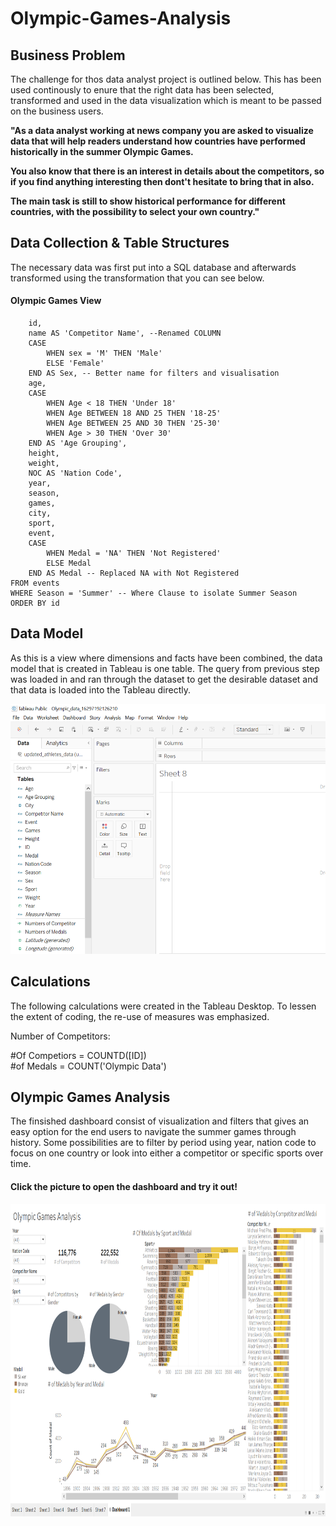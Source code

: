 # Olympic-Games-Analysis


## Business Problem
The challenge for thos data analyst project is outlined below. This has been used continously to enure that the right data has been selected, transformed and used in the data visualization which is meant to be passed on the business users.

**"As a data analyst working at news company you are asked to visualize data that will help readers understand how countries have performed historically in the summer Olympic Games.**

**You also know that there is an interest in details about the competitors, so if you find anything interesting then dont't hesitate to bring that in also.**

**The main task is still to show historical performance for different countries, with the possibility to select your own country."**

## Data Collection & Table Structures
The necessary data was first put into a SQL database and afterwards transformed using the transformation that you can see below.

#### Olympic Games View

```SELECT
	id,
	name AS 'Competitor Name', --Renamed COLUMN
	CASE
		WHEN sex = 'M' THEN 'Male'
		ELSE 'Female'
	END AS Sex, -- Better name for filters and visualisation
	age,
	CASE
		WHEN Age < 18 THEN 'Under 18'
		WHEN Age BETWEEN 18 AND 25 THEN '18-25'
		WHEN Age BETWEEN 25 AND 30 THEN '25-30'
		WHEN Age > 30 THEN 'Over 30'
	END AS 'Age Grouping',
	height,
	weight,
	NOC AS 'Nation Code',
	year,
	season,
	games,
	city,
	sport,
	event,
	CASE 
		WHEN Medal = 'NA' THEN 'Not Registered' 
		ELSE Medal 
	END AS Medal -- Replaced NA with Not Registered
FROM events
WHERE Season = 'Summer' -- Where Clause to isolate Summer Season
ORDER BY id
```

## Data Model
As this is a view where dimensions and facts have been combined, the data model that is created in Tableau is one table. The query from previous step was loaded in and ran through the dataset to get the desirable dataset and that data is loaded into the Tableau directly.

<img src= "pics/pic1.png" width="600" height="400" />

## Calculations
The following calculations were created in the Tableau Desktop. To lessen the extent of coding, the re-use of measures was emphasized.

Number of Competitors:

#Of Competiors = COUNTD([ID]) <br>
#of Medals = COUNT('Olympic Data')

## Olympic Games Analysis
The finsished dashboard consist of visualization and filters that gives an easy option for the end users to navigate the summer games through history. Some possibilities are to filter by period using year, nation code to focus on one country or look into either a competitor or specific sports over time.

#### **Click the picture to open the dashboard and try it out!**

<a href="https://public.tableau.com/views/Olympic_data_16297192126210/Dashboard1?:language=en-US&:display_count=n&:origin=viz_share_link">
  <img src="pics/Pic 2.png" alt="Olympic Dashboard" width="800" height="500" />
</a>
